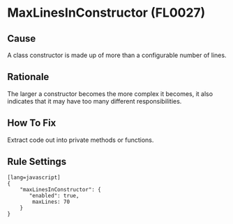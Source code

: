 # MaxLinesInConstructor (FL0027)

## Cause

A class constructor is made up of more than a configurable number of lines.

## Rationale

The larger a constructor becomes the more complex it becomes, it also indicates that it may have too many different responsibilities.

## How To Fix

Extract code out into private methods or functions.

## Rule Settings

	[lang=javascript]
    {
        "maxLinesInConstructor": { 
           "enabled": true,
            maxLines: 70
        }
    }